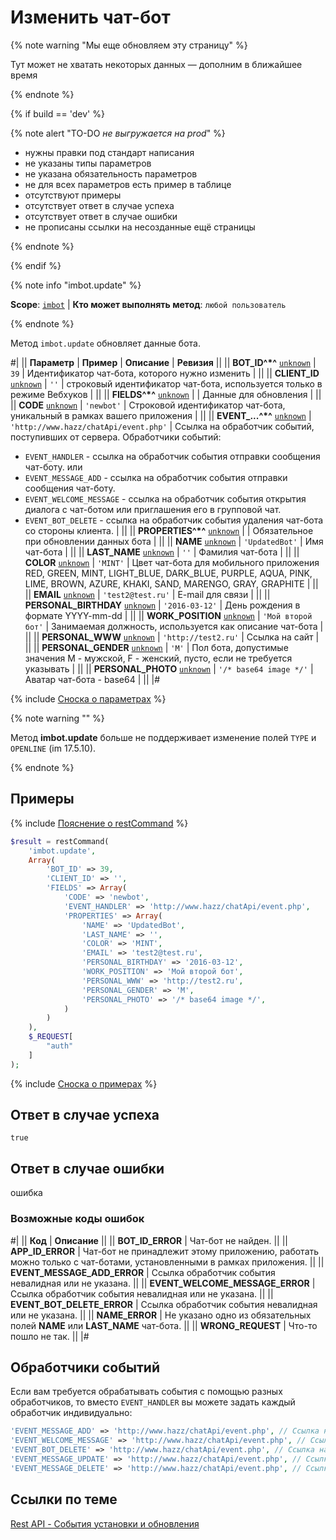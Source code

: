 # Изменить чат-бот

{% note warning "Мы еще обновляем эту страницу" %}

Тут может не хватать некоторых данных — дополним в ближайшее время

{% endnote %}

{% if build == 'dev' %}

{% note alert "TO-DO _не выгружается на prod_" %}

- нужны правки под стандарт написания
- не указаны типы параметров
- не указана обязательность параметров
- не для всех параметров есть пример в таблице
- отсутствуют примеры
- отсутствует ответ в случае успеха
- отсутствует ответ в случае ошибки
- не прописаны ссылки на несозданные ещё страницы

{% endnote %}

{% endif %}

{% note info "imbot.update" %}

**Scope**: [`imbot`](../scopes/permissions.md) | **Кто может выполнять метод**: `любой пользователь`

{% endnote %}

Метод `imbot.update` обновляет данные бота.

#|
|| **Параметр** | **Пример** | **Описание** | **Ревизия** ||
|| **BOT_ID^*^**
[`unknown`](../data-types.md) | `39` | Идентификатор чат-бота, которого нужно изменить | ||
|| **CLIENT_ID**
[`unknown`](../data-types.md) | `''` | строковый идентификатор чат-бота, используется только в режиме Вебхуков | ||
|| **FIELDS^*^**
[`unknown`](../data-types.md) | | Данные для обновления | ||
|| **CODE**
[`unknown`](../data-types.md) | `'newbot'` | Строковой идентификатор чат-бота, уникальный в рамках вашего приложения | ||
|| **EVENT_...^*^**
[`unknown`](../data-types.md) | `'http://www.hazz/chatApi/event.php'` | Ссылка на обработчик событий, поступивших от сервера. Обработчики событий:
- `EVENT_HANDLER` - ссылка на обработчик события отправки сообщения чат-боту.
или
- `EVENT_MESSAGE_ADD` - ссылка на обработчик события отправки сообщения чат-боту.
- `EVENT_WELCOME_MESSAGE` - ссылка на обработчик события открытия диалога с чат-ботом или приглашения его в групповой чат.
- `EVENT_BOT_DELETE` - ссылка на обработчик события удаления чат-бота со стороны клиента.
 | ||
|| **PROPERTIES^*^**
[`unknown`](../data-types.md) | | Обязательное при обновлении данных бота | ||
|| **NAME**
[`unknown`](../data-types.md) | `'UpdatedBot'` | Имя чат-бота | ||
|| **LAST_NAME**
[`unknown`](../data-types.md) | `''` | Фамилия чат-бота | ||
|| **COLOR**
[`unknown`](../data-types.md) | `'MINT'` | Цвет чат-бота для мобильного приложения RED, GREEN, MINT, LIGHT_BLUE, DARK_BLUE, PURPLE, AQUA, PINK, LIME, BROWN, AZURE, KHAKI, SAND, MARENGO, GRAY, GRAPHITE | ||
|| **EMAIL**
[`unknown`](../data-types.md) | `'test2@test.ru'` | E-mail для связи | ||
|| **PERSONAL_BIRTHDAY**
[`unknown`](../data-types.md) | `'2016-03-12'` | День рождения в формате YYYY-mm-dd | ||
|| **WORK_POSITION**
[`unknown`](../data-types.md) | `'Мой второй бот'` | Занимаемая должность, используется как описание чат-бота | ||
|| **PERSONAL_WWW**
[`unknown`](../data-types.md) | `'http://test2.ru'` | Ссылка на сайт | ||
|| **PERSONAL_GENDER**
[`unknown`](../data-types.md) | `'M'` | Пол бота, допустимые значения M - мужской, F - женский, пусто, если не требуется указывать | ||
|| **PERSONAL_PHOTO**
[`unknown`](../data-types.md) | `'/* base64 image */'` | Аватар чат-бота - base64 | ||
|#

{% include [Сноска о параметрах](../../_includes/required.md) %}

{% note warning "" %}

Метод **imbot.update** больше не поддерживает изменение полей `TYPE` и `OPENLINE` (im 17.5.10).

{% endnote %}

## Примеры

{% include [Пояснение о restCommand](./_includes/rest-command.md) %}

```php
$result = restCommand(
    'imbot.update',
    Array(
        'BOT_ID' => 39,
        'CLIENT_ID' => '',
        'FIELDS' => Array(
            'CODE' => 'newbot',
            'EVENT_HANDLER' => 'http://www.hazz/chatApi/event.php',
            'PROPERTIES' => Array(
                'NAME' => 'UpdatedBot',
                'LAST_NAME' => '',
                'COLOR' => 'MINT',
                'EMAIL' => 'test2@test.ru',
                'PERSONAL_BIRTHDAY' => '2016-03-12',
                'WORK_POSITION' => 'Мой второй бот',
                'PERSONAL_WWW' => 'http://test2.ru',
                'PERSONAL_GENDER' => 'M',
                'PERSONAL_PHOTO' => '/* base64 image */',
            )
        )
    ),
    $_REQUEST[
        "auth"
    ]
);
```

{% include [Сноска о примерах](../../_includes/examples.md) %}

## Ответ в случае успеха

`true`

## Ответ в случае ошибки

ошибка

### Возможные коды ошибок

#|
|| **Код** | **Описание** ||
|| **BOT_ID_ERROR** | Чат-бот не найден. ||
|| **APP_ID_ERROR** | Чат-бот не принадлежит этому приложению, работать можно только с чат-ботами, установленными в рамках приложения. ||
|| **EVENT_MESSAGE_ADD_ERROR** | Ссылка обработчик события невалидная или не указана. ||
|| **EVENT_WELCOME_MESSAGE_ERROR** | Ссылка обработчик события невалидная или не указана. ||
|| **EVENT_BOT_DELETE_ERROR** | Ссылка обработчик события невалидная или не указана. ||
|| **NAME_ERROR** | Не указано одно из обязательных полей **NAME** или **LAST_NAME** чат-бота. ||
|| **WRONG_REQUEST** | Что-то пошло не так. ||
|#

## Обработчики событий

Если вам требуется обрабатывать события с помощью разных обработчиков, то вместо `EVENT_HANDLER` вы можете задать каждый обработчик индивидуально:

```php
'EVENT_MESSAGE_ADD' => 'http://www.hazz/chatApi/event.php', // Ссылка на обработчик события отправки сообщения чат-боту
'EVENT_WELCOME_MESSAGE' => 'http://www.hazz/chatApi/event.php', // Ссылка на обработчик события открытия диалога с чат-ботом или приглашения его в групповой чат
'EVENT_BOT_DELETE' => 'http://www.hazz/chatApi/event.php', // Ссылка на обработчик события удаления чат-бота со стороны клиента
'EVENT_MESSAGE_UPDATE' => 'http://www.hazz/chatApi/event.php', // Ссылка на обработчик события подписки на события изменения
'EVENT_MESSAGE_DELETE' => 'http://www.hazz/chatApi/event.php', // Ссылка на обработчик события подписки на события удаления сообщений
```

## Ссылки по теме

[Rest API - События установки и обновления](/learning/course/index.php?COURSE_ID=93&LESSON_ID=7891)

